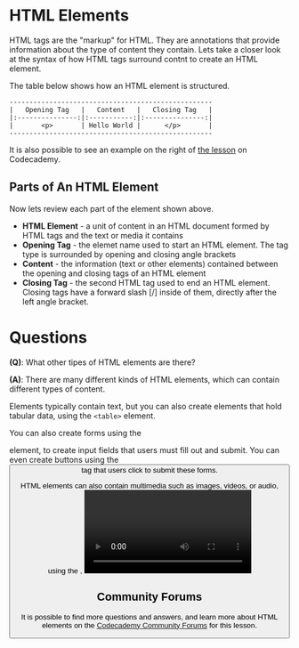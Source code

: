 # HTML Elements

HTML tags are the "markup" for HTML.  They are annotations that provide information about the type of content they contain.  Lets take a closer look at the syntax of how HTML tags surround contnt to create an HTML element. 

The table below shows how an HTML element is structured.

```
---------------------------------------------------
|   Opening Tag   |   Content   |   Closing Tag   |
|:---------------:|:-----------:|:---------------:|
|       <p>       | Hello World |      </p>       |
---------------------------------------------------
```

It is also possible to see an example on the right of [the lesson](https://www.codecademy.com/paths/front-end-engineer-career-path/tracks/fecp-22-overview-of-web-development/modules/wdcp-22-the-internet-and-web-development/lessons/web-dev-lang/exercises/html-elements) on Codecademy.

## Parts of An HTML Element

Now lets review each part of the element shown above.

* **HTML Element** - a unit of content in an HTML document formed by HTML tags and the text or media it contains
* **Opening Tag** - the elemet name used to start an HTML element.  The tag type is surrounded by opening and closing angle brackets
* **Content** - the information (text or other elements) contained between the opening and closing tags of an HTML element
* **Closing Tag** - the second HTML tag used to end an HTML element.  Closing tags have a forward slash [/] inside of them, directly after the left angle bracket. 

# Questions

**(Q)**: What other tipes of HTML elements are there?

**(A)**: There are many different kinds of HTML elements, which can contain different types of content.

Elements typically contain text, but you can also create elements that hold tabular data, using the `<table>` element.

You can also create forms using the <form> element, to create input fields that users must fill out and submit. You can even create buttons using the <button> tag that users click to submit these forms.

HTML elements can also contain multimedia such as images, videos, or audio, using the <img>, <video>, and <audio> tags respectively.

## Community Forums

It is possible to find more questions and answers, and learn more about HTML elements on the [Codecademy Community Forums](https://discuss.codecademy.com/t/faq-languages-for-web-development-html-elements/372093) for this lesson.